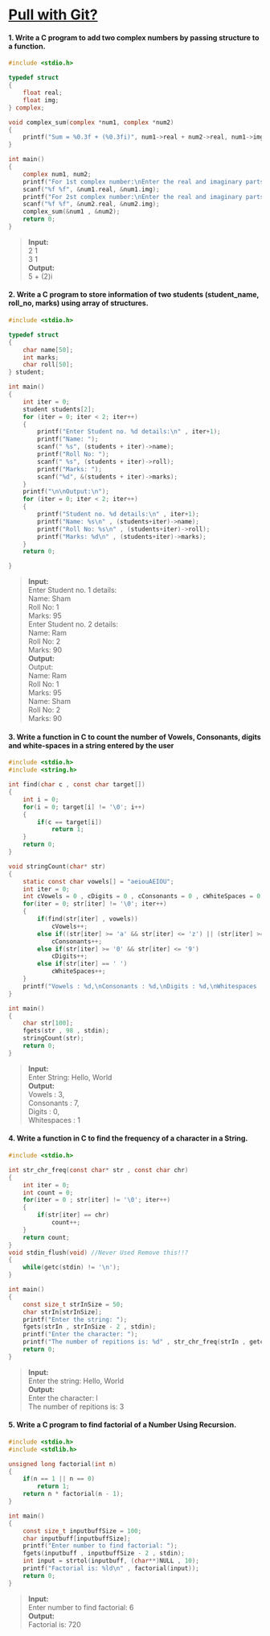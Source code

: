 # [Pull with Git?](https://github.com/crestfalln/LabAssignments.git)

#### 1.  Write a C program to add two complex numbers by passing structure to a function. 
```c
#include <stdio.h>

typedef struct
{
    float real;
    float img;
} complex;

void complex_sum(complex *num1, complex *num2)
{
    printf("Sum = %0.3f + (%0.3fi)", num1->real + num2->real, num1->img + num2->img);
}

int main()
{
    complex num1, num2;
    printf("For 1st complex number:\nEnter the real and imaginary parts: ");
    scanf("%f %f", &num1.real, &num1.img);
    printf("For 2st complex number:\nEnter the real and imaginary parts: ");
    scanf("%f %f", &num2.real, &num2.img);
    complex_sum(&num1 , &num2);
    return 0;
}
```
>**Input:**    
>2 1    
>3 1    
>**Output:**    
>5 + (2)i  

#### 2. Write a C program to store information of two students (student_name, roll_no, marks) using array of structures. 
```c
#include <stdio.h>

typedef struct
{
    char name[50];
    int marks;
    char roll[50];
} student;

int main()
{
    int iter = 0;
    student students[2];
    for (iter = 0; iter < 2; iter++)
    {
        printf("Enter Student no. %d details:\n" , iter+1);
        printf("Name: ");
        scanf(" %s", (students + iter)->name);
        printf("Roll No: ");
        scanf(" %s", (students + iter)->roll);
        printf("Marks: ");
        scanf("%d", &(students + iter)->marks);
    }
    printf("\n\nOutput:\n");
    for (iter = 0; iter < 2; iter++)
    {
        printf("Student no. %d details:\n" , iter+1);
        printf("Name: %s\n" , (students+iter)->name);
        printf("Roll No: %s\n" , (students+iter)->roll);
        printf("Marks: %d\n" , (students+iter)->marks);
    }
    return 0;

}
```
>**Input:**   
>Enter Student no. 1 details:  
>Name: Sham  
>Roll No: 1  
>Marks: 95  
>Enter Student no. 2 details:  
>Name: Ram  
>Roll No: 2  
>Marks: 90  
>**Output:**  
>Output:  
>Name: Ram  
>Roll No: 1  
>Marks: 95  
>Name: Sham  
>Roll No: 2  
>Marks: 90  
>  

#### 3. Write a function in C to count the number of Vowels, Consonants, digits and white-spaces in a string entered by the user 
```c
#include <stdio.h>
#include <string.h>

int find(char c , const char target[])
{
    int i = 0;
    for(i = 0; target[i] != '\0'; i++)
    {
        if(c == target[i])
            return 1;
    }
    return 0;
}

void stringCount(char* str)
{
    static const char vowels[] = "aeiouAEIOU";
    int iter = 0;
    int cVowels = 0 , cDigits = 0 , cConsonants = 0 , cWhiteSpaces = 0;
    for(iter = 0; str[iter] != '\0'; iter++)
    {
        if(find(str[iter] , vowels))
            cVowels++;
        else if((str[iter] >= 'a' && str[iter] <= 'z') || (str[iter] >= 'A' && str[iter] <= 'Z'))
            cConsonants++;
        else if(str[iter] >= '0' && str[iter] <= '9')
            cDigits++;
        else if(str[iter] == ' ')
            cWhiteSpaces++;
    }
    printf("Vowels : %d,\nConsonants : %d,\nDigits : %d,\nWhitespaces : %d\n" , cVowels , cConsonants , cDigits , cWhiteSpaces);
}

int main()
{
    char str[100];
    fgets(str , 98 , stdin);
    stringCount(str); 
    return 0;
}
```
>**Input:**   
>Enter String: Hello, World  
>**Output:**  
>Vowels : 3,  
>Consonants : 7,  
>Digits : 0,  
>Whitespaces : 1  
>
#### 4. Write a function in C to find the frequency of a character in a String.
```c
#include <stdio.h>

int str_chr_freq(const char* str , const char chr)
{
    int iter = 0;
    int count = 0;
    for(iter = 0 ; str[iter] != '\0'; iter++)
    {
        if(str[iter] == chr)
            count++;
    }
    return count;
}
void stdin_flush(void) //Never Used Remove this!!?
{
    while(getc(stdin) != '\n');
}

int main()
{
    const size_t strInSize = 50;
    char strIn[strInSize];
    printf("Enter the string: ");
    fgets(strIn , strInSize - 2 , stdin);
    printf("Enter the character: ");
    printf("The number of repitions is: %d" , str_chr_freq(strIn , getchar()));
    return 0;
}
```
>**Input:**  
>Enter the string: Hello, World  
>**Output:**  
>Enter the character: l  
>The number of repitions is: 3  
>

#### 5. Write a C program to find factorial of a Number Using Recursion.
```c
#include <stdio.h>
#include <stdlib.h>

unsigned long factorial(int n)
{
    if(n == 1 || n == 0)
        return 1;
    return n * factorial(n - 1);
}

int main()
{
    const size_t inputbuffSize = 100;
    char inputbuff[inputbuffSize];
    printf("Enter number to find factorial: ");
    fgets(inputbuff , inputbuffSize - 2 , stdin);
    int input = strtol(inputbuff, (char**)NULL , 10);
    printf("Factorial is: %ld\n" , factorial(input)); 
    return 0;
}
```
>**Input:**  
>Enter number to find factorial: 6  
>**Output:**  
>Factorial is: 720  
>